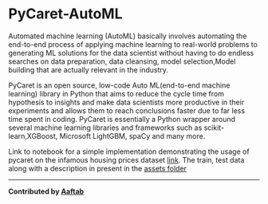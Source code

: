 # PyCaret-AutoML

Automated machine learning (AutoML) basically involves automating the end-to-end process of applying machine learning to real-world problems to generating ML solutions for the data scientist without having to do endless searches on data preparation, data cleansing, model selection,Model building that are actually relevant in the industry. 

PyCaret is an open source, low-code Auto ML(end-to-end machine learning) library in Python that aims to reduce the cycle time from hypothesis to insights and make data scientists more productive in their experiments and allows them to reach conclusions faster due to far less time spent in coding. PyCaret is essentially a Python wrapper around several machine learning libraries and frameworks such as scikit-learn,XGBoost, Microsoft LightGBM, spaCy and many more.

Link to notebook for a simple implementation demonstrating the usage of pycaret on the infamous housing prices dataset [link](https://www.kaggle.com/c/house-prices-advanced-regression-techniques/overview). The train, test data along with a description in present in the [assets folder](./assets/)

------
**Contributed by [Aaftab](https://github.com/achillesposiedon)**